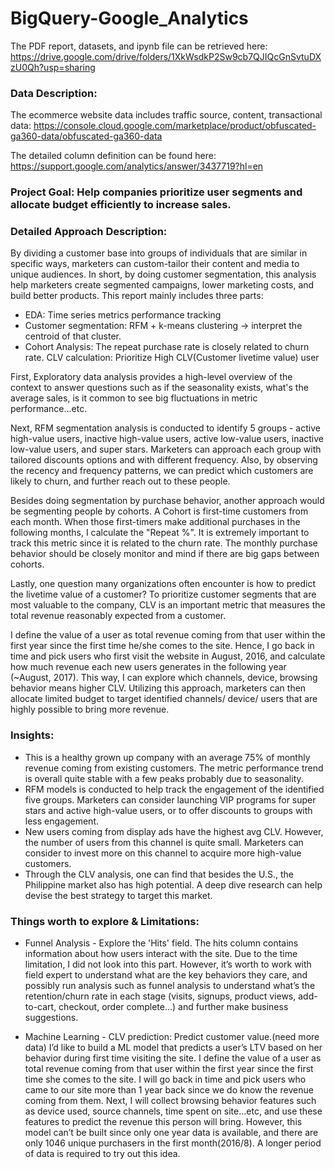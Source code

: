# BigQuery-Google_Analytics

The PDF report, datasets, and ipynb file can be retrieved here: https://drive.google.com/drive/folders/1XkWsdkP2Sw9cb7QJIQcGnSvtuDXzU0Qh?usp=sharing

### Data Description:
The ecommerce website data includes traffic source, content, transactional data: https://console.cloud.google.com/marketplace/product/obfuscated-ga360-data/obfuscated-ga360-data

The detailed column definition can be found here: https://support.google.com/analytics/answer/3437719?hl=en

### Project Goal: Help companies prioritize user segments and allocate budget efficiently to increase sales.
### Detailed Approach Description:
By dividing a customer base into groups of individuals that are similar in specific ways, marketers can custom-tailor their content and media to unique audiences. In short, by doing customer segmentation, this analysis help marketers create segmented campaigns, lower marketing costs, and build better products. This report mainly includes three parts:

- EDA: Time series metrics performance tracking
- Customer segmentation: RFM + k-means clustering -> interpret the centroid of that cluster.
- Cohort Analysis: The repeat purchase rate is closely related to churn rate.
CLV calculation: Prioritize High CLV(Customer livetime value) user

First, Exploratory data analysis provides a high-level overview of the context to answer questions such as if the seasonality exists, what's the average sales, is it common to see big fluctuations in metric performance...etc.

Next, RFM segmentation analysis is conducted to identify 5 groups - active high-value users, inactive high-value users, active low-value users, inactive low-value users, and super stars. Marketers can approach each group with tailored discounts options and with different frequency. Also, by observing the recency and frequency patterns, we can predict which customers are likely to churn, and further reach out to these people.

Besides doing segmentation by purchase behavior, another approach would be segmenting people by cohorts. A Cohort is first-time customers from each month. When those first-timers make additional purchases in the following months, I calculate the "Repeat %". It is extremely important to track this metric since it is related to the churn rate. The monthly purchase behavior should be closely monitor and mind if there are big gaps between cohorts.

Lastly, one question many organizations often encounter is how to predict the livetime value of a customer? To prioritize customer segments that are most valuable to the company, CLV is an important metric that measures the total revenue reasonably expected from a customer.

I define the value of a user as total revenue coming from that user within the first year since the first time he/she comes to the site. Hence, I go back in time and pick users who first visit the website in August, 2016, and calculate how much revenue each new users generates in the following year (~August, 2017). This way, I can explore which channels, device, browsing behavior means higher CLV. Utilizing this approach, marketers can then allocate limited budget to target identified channels/ device/ users that are highly possible to bring more revenue.

### Insights:
- This is a healthy grown up company with an average 75% of monthly revenue coming from existing customers. The metric performance trend is overall quite stable with a few peaks probably due to seasonality.
- RFM models is conducted to help track the engagement of the identified five groups. Marketers can consider launching VIP programs for super stars and active high-value users, or to offer discounts to groups with less engagement.
- New users coming from display ads have the highest avg CLV. However, the number of users from this channel is quite small. Marketers can consider to invest more on this channel to acquire more high-value customers.
- Through the CLV analysis, one can find that besides the U.S., the Philippine market also has high potential. A deep dive research can help devise the best strategy to target this market.


### Things worth to explore & Limitations:
- Funnel Analysis - Explore the 'Hits' field.
	The hits column contains information about how users interact with the site. Due to the time limitation, I did not look into this part. 
	However, it’s worth to work with field expert to understand what are the key behaviors they care, and possibly run analysis such as funnel analysis to understand what’s the retention/churn rate in each stage (visits, signups, product views, add-to-cart, checkout, order complete…) and further make business suggestions.


- Machine Learning - CLV prediction: Predict customer value.(need more data)
	I’d like to build a ML model that predicts a user’s LTV based on her behavior during first time visiting the site. I define the value of a user as total revenue coming from that user within the first year since the first time she comes to the site. I will go back in time and pick users who came to our site more than 1 year back since we do know the revenue coming from them. 	Next, I will collect browsing behavior features such as device used, source channels, time spent on site…etc, and use these features to predict the revenue this person will bring.
	However, this model can’t be built since only one year data is available, and there are only 1046 unique purchasers in the first month(2016/8). A longer period of data is required to try out this idea.

